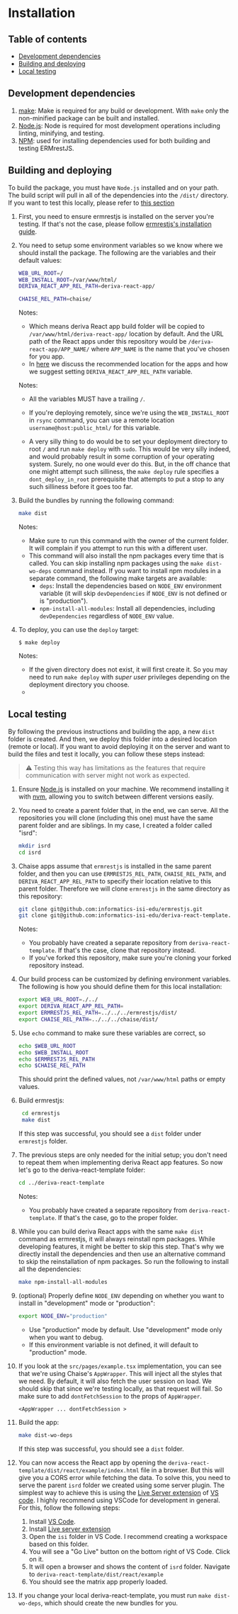 # Installation

## Table of contents

- [Development dependencies](#development-dependencies)
- [Building and deploying](#building-and-deploying)
- [Local testing](#local-testing)

## Development dependencies

1. [make](https://en.wikipedia.org/wiki/Makefile): Make is required for any build or development. With `make` only the non-minified package can be built and installed.
2. [Node.js](https://www.nodejs.org): Node is required for most development operations including linting, minifying, and testing.
3. [NPM](https://docs.npmjs.com/downloading-and-installing-node-js-and-npm): used for installing dependencies used for both building and testing ERMrestJS.

## Building and deploying

To build the package, you must have `Node.js` installed and on your path. The build script will pull in all of the
dependencies into the `/dist/` directory. If you want to test this locally, please refer to [this section](#local-testing)


1. First, you need to ensure ermrestjs is installed on the server you're testing. If that's not the case, please follow [ermrestjs's installation guide](https://github.com/informatics-isi-edu/ermrestjs/blob/master/docs/user-docs/installation.md).

2. You need to setup some environment variables so we know where we should install the package. The following are the variables and their default values:

    ```sh
    WEB_URL_ROOT=/
    WEB_INSTALL_ROOT=/var/www/html/
    DERIVA_REACT_APP_REL_PATH=deriva-react-app/

    CHAISE_REL_PATH=chaise/
    ```
    Notes:
    - Which means deriva React app build folder will be copied to `/var/www/html/deriva-react-app/` location by default. And the URL path of the React apps under this repository would be `/deriva-react-app/APP_NAME/` where `APP_NAME` is the name that you've chosen for you app.
    - In [here](../dev-docs/dev-guide.md#recommended-location-for-the-apps) we discuss the recommended location for the apps and how we suggest setting `DERIVA_REACT_APP_REL_PATH` variable.

    Notes:
    - All the variables MUST have a trailing `/`.

    - If you're deploying remotely, since we're using the `WEB_INSTALL_ROOT` in `rsync` command, you can use a remote location `username@host:public_html/` for this variable.

    - A very silly thing to do would be to set your deployment directory to root `/` and run `make deploy` with `sudo`. This would be very silly indeed, and would probably result in some corruption of your operating system. Surely, no one would ever do this. But, in the off chance that one might attempt such silliness, the `make deploy` rule specifies a `dont_deploy_in_root` prerequisite that attempts to put a stop to any such silliness before it goes too far.


3. Build the bundles by running the following command:
    ```sh
    make dist
    ```

    Notes:
    - Make sure to run this command with the owner of the current folder. It will complain if you attempt to run this with a different user.
    - This command will also install the npm packages every time that is called. You can skip installing npm packages using the `make dist-wo-deps` command instead. If you want to install npm modules in a separate command, the following make targets are available:
      - `deps`: Install the dependencies based on `NODE_ENV` environment variable (it will skip `devDependencies` if `NODE_ENV` is not defined or is "production").
      - `npm-install-all-modules`: Install all dependencies, including `devDependencies` regardless of `NODE_ENV` value.



4. To deploy, you can use the `deploy` target:

    ```
    $ make deploy
    ```

    Notes:
      - If the given directory does not exist, it will first create it. So you may need to run `make deploy` with _super user_ privileges depending on the deployment directory you choose.
      -



## Local testing

By following the previous instructions and building the app, a new `dist` folder is created. And then, we deploy this folder into a desired location (remote or local). If you want to avoid deploying it on the server and want to build the files and test it locally, you can follow these steps instead:

> :warning: Testing this way has limitations as the features that require communication with server might not work as expected.

1. Ensure [Node.js](https://nodejs.org/en/) is installed on your machine. We recommend installing it with [nvm](https://github.com/nvm-sh/nvm), allowing you to switch between different versions easily.

2. You need to create a parent folder that, in the end, we can serve. All the repositories you will clone (including this one) must have the same parent folder and are siblings. In my case, I created a folder called "isrd":

    ```sh
    mkdir isrd
    cd isrd
    ```

3. Chaise apps assume that `ermrestjs` is installed in the same parent folder, and then you can use `ERMRESTJS_REL_PATH`, `CHAISE_REL_PATH`, and `DERIVA_REACT_APP_REL_PATH` to specify their location relative to this parent folder. Therefore we will clone `ermrestjs` in the same directory as this repository:

    ```sh
    git clone git@github.com:informatics-isi-edu/ermrestjs.git
    git clone git@github.com:informatics-isi-edu/deriva-react-template.git
    ```
    Notes:
      - You probably have created a separate repository from `deriva-react-template`. If that's the case, clone that repository instead.
      - If you've forked this repository, make sure you're cloning your forked repository instead.

4. Our build process can be customized by defining environment variables. The following is how you should define them for this local installation:

    ```sh
    export WEB_URL_ROOT=./../
    export DERIVA_REACT_APP_REL_PATH=
    export ERMRESTJS_REL_PATH=../../../ermrestjs/dist/
    export CHAISE_REL_PATH=../../../chaise/dist/
    ```

5. Use `echo` command to make sure these variables are correct, so

    ```sh
    echo $WEB_URL_ROOT
    echo $WEB_INSTALL_ROOT
    echo $ERMRESTJS_REL_PATH
    echo $CHAISE_REL_PATH
    ```
    This should print the defined values, not `/var/www/html` paths or empty values.

6. Build ermrestjs:

    ```sh
     cd ermrestjs
     make dist
     ```
     If this step was successful, you should see a `dist` folder under `ermrestjs` folder.


7. The previous steps are only needed for the initial setup; you don't need to repeat them when implementing deriva React app features. So now let's go to the deriva-react-template folder:

    ```sh
    cd ../deriva-react-template
    ```
    Notes:
      - You probably have created a separate repository from `deriva-react-template`. If that's the case, go to the proper folder.

8. While you can build deriva React apps with the same `make dist` command as ermrestjs, it will always reinstall npm packages. While developing features, it might be better to skip this step. That's why we directly install the dependencies and then use an alternative command to skip the reinstallation of npm packages. So run the following to install all the dependencies:

    ```sh
    make npm-install-all-modules
    ```

9. (optional) Properly define `NODE_ENV` depending on whether you want to install in "development" mode or "production":

    ```sh
    export NODE_ENV="production"
    ```
    - Use "production" mode by default. Use "development" mode only when you want to debug.
    - If this environment variable is not defined, it will default to "production" mode.

10. If you look at the `src/pages/example.tsx` implementation, you can see that we're using Chaise's `AppWrapper`. This will inject all the styles that we need. By default, it will also fetch the user session on load. We should skip that since we're testing locally, as that request will fail. So make sure to add `dontFetchSession` to the props of `AppWrapper`.

    ```tsx
    <AppWrapper ... dontFetchSession >
    ```

11. Build the app:

    ```sh
    make dist-wo-deps
    ```
    If this step was successful, you should see a `dist` folder.


12. You can now access the React app by opening the `deriva-react-template/dist/react/example/index.html` file in a browser. But this will give you a CORS error while fetching the data. To solve this, you need to serve the parent `isrd` folder we created using some server plugin. The simplest way to achieve this is using the [Live Server extension](https://marketplace.visualstudio.com/items?itemName=ritwickdey.LiveServer) of [VS code](https://code.visualstudio.com/). I highly recommend using VSCode for development in general. For this, follow the following steps:
    1. Install [VS Code](https://code.visualstudio.com/).
    2. Install [Live server extension](https://marketplace.visualstudio.com/items?itemName=ritwickdey.LiveServer)
    3. Open the `isi` folder in VS Code. I recommend creating a workspace based on this folder.
    4. You will see a "Go Live" button on the bottom right of VS Code. Click on it.
    5. It will open a browser and shows the content of `isrd` folder. Navigate to `deriva-react-template/dist/react/example`
    6. You should see the matrix app properly loaded.

13. If you change your local deriva-react-template, you must run `make dist-wo-deps`, which should create the new bundles for you.


